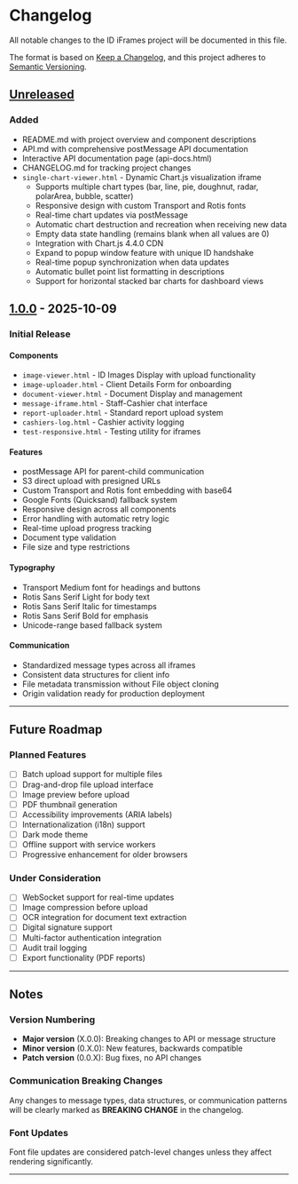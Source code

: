 # Changelog

All notable changes to the ID iFrames project will be documented in this file.

The format is based on [Keep a Changelog](https://keepachangelog.com/en/1.0.0/),
and this project adheres to [Semantic Versioning](https://semver.org/spec/v2.0.0.html).

## [Unreleased]

### Added
- README.md with project overview and component descriptions
- API.md with comprehensive postMessage API documentation
- Interactive API documentation page (api-docs.html)
- CHANGELOG.md for tracking project changes
- `single-chart-viewer.html` - Dynamic Chart.js visualization iframe
  - Supports multiple chart types (bar, line, pie, doughnut, radar, polarArea, bubble, scatter)
  - Responsive design with custom Transport and Rotis fonts
  - Real-time chart updates via postMessage
  - Automatic chart destruction and recreation when receiving new data
  - Empty data state handling (remains blank when all values are 0)
  - Integration with Chart.js 4.4.0 CDN
  - Expand to popup window feature with unique ID handshake
  - Real-time popup synchronization when data updates
  - Automatic bullet point list formatting in descriptions
  - Support for horizontal stacked bar charts for dashboard views

## [1.0.0] - 2025-10-09

### Initial Release

#### Components
- `image-viewer.html` - ID Images Display with upload functionality
- `image-uploader.html` - Client Details Form for onboarding
- `document-viewer.html` - Document Display and management
- `message-iframe.html` - Staff-Cashier chat interface
- `report-uploader.html` - Standard report upload system
- `cashiers-log.html` - Cashier activity logging
- `test-responsive.html` - Testing utility for iframes

#### Features
- postMessage API for parent-child communication
- S3 direct upload with presigned URLs
- Custom Transport and Rotis font embedding with base64
- Google Fonts (Quicksand) fallback system
- Responsive design across all components
- Error handling with automatic retry logic
- Real-time upload progress tracking
- Document type validation
- File size and type restrictions

#### Typography
- Transport Medium font for headings and buttons
- Rotis Sans Serif Light for body text
- Rotis Sans Serif Italic for timestamps
- Rotis Sans Serif Bold for emphasis
- Unicode-range based fallback system

#### Communication
- Standardized message types across all iframes
- Consistent data structures for client info
- File metadata transmission without File object cloning
- Origin validation ready for production deployment

---

## Future Roadmap

### Planned Features
- [ ] Batch upload support for multiple files
- [ ] Drag-and-drop file upload interface
- [ ] Image preview before upload
- [ ] PDF thumbnail generation
- [ ] Accessibility improvements (ARIA labels)
- [ ] Internationalization (i18n) support
- [ ] Dark mode theme
- [ ] Offline support with service workers
- [ ] Progressive enhancement for older browsers

### Under Consideration
- [ ] WebSocket support for real-time updates
- [ ] Image compression before upload
- [ ] OCR integration for document text extraction
- [ ] Digital signature support
- [ ] Multi-factor authentication integration
- [ ] Audit trail logging
- [ ] Export functionality (PDF reports)

---

## Notes

### Version Numbering
- **Major version** (X.0.0): Breaking changes to API or message structure
- **Minor version** (0.X.0): New features, backwards compatible
- **Patch version** (0.0.X): Bug fixes, no API changes

### Communication Breaking Changes
Any changes to message types, data structures, or communication patterns will be clearly marked as **BREAKING CHANGE** in the changelog.

### Font Updates
Font file updates are considered patch-level changes unless they affect rendering significantly.

---

[Unreleased]: https://github.com/yourusername/id-iframes/compare/v1.0.0...HEAD
[1.0.0]: https://github.com/yourusername/id-iframes/releases/tag/v1.0.0


